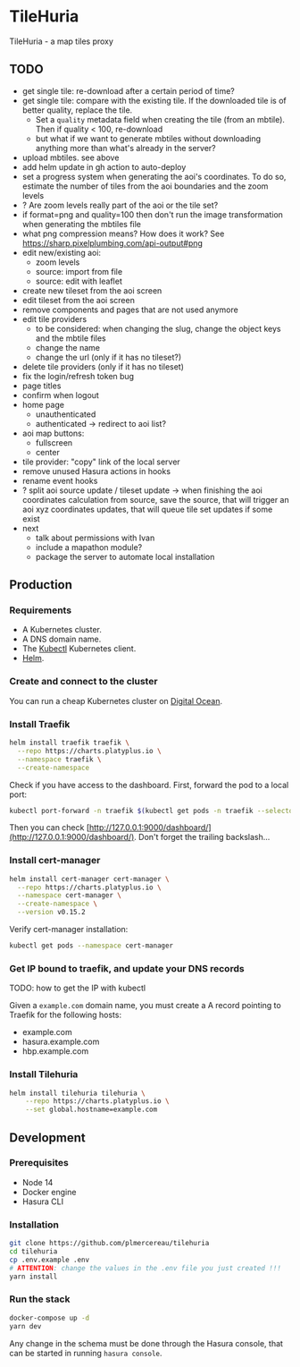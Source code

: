 # TileHuria

TileHuria - a map tiles proxy

## TODO

- get single tile: re-download after a certain period of time?
- get single tile: compare with the existing tile. If the downloaded tile is of better quality, replace the tile.
  - Set a `quality` metadata field when creating the tile (from an mbtile). Then if quality < 100, re-download
  - but what if we want to generate mbtiles without downloading anything more than what's already in the server?
- upload mbtiles. see above
- add helm update in gh action to auto-deploy
- set a progress system when generating the aoi's coordinates. To do so, estimate the number of tiles from the aoi boundaries and the zoom levels
- ? Are zoom levels really part of the aoi or the tile set?
- if format=png and quality=100 then don't run the image transformation when generating the mbtiles file
- what png compression means? How does it work? See https://sharp.pixelplumbing.com/api-output#png
- edit new/existing aoi:
  - zoom levels
  - source: import from file
  - source: edit with leaflet
- create new tileset from the aoi screen
- edit tileset from the aoi screen
- remove components and pages that are not used anymore
- edit tile providers
  - to be considered: when changing the slug, change the object keys and the mbtile files
  - change the name
  - change the url (only if it has no tileset?)
- delete tile providers (only if it has no tileset)
- fix the login/refresh token bug
- page titles
- confirm when logout
- home page
  - unauthenticated
  - authenticated -> redirect to aoi list?
- aoi map buttons:
  - fullscreen
  - center
- tile provider: "copy" link of the local server
- remove unused Hasura actions in hooks
- rename event hooks
- ? split aoi source update / tileset update -> when finishing the aoi coordinates calculation from source, save the source, that will trigger an aoi xyz coordinates updates, that will queue tile set updates if some exist
- next
  - talk about permissions with Ivan
  - include a mapathon module?
  - package the server to automate local installation

## Production

### Requirements

- A Kubernetes cluster.
- A DNS domain name.
- The [Kubectl](https://kubernetes.io/docs/tasks/tools/install-kubectl/) Kubernetes client.
- [Helm](https://helm.sh/docs/intro/install/).

### Create and connect to the cluster

You can run a cheap Kubernetes cluster on [Digital Ocean](https://www.digitalocean.com/docs/kubernetes/how-to/create-clusters/).

### Install Traefik

```sh
helm install traefik traefik \
  --repo https://charts.platyplus.io \
  --namespace traefik \
  --create-namespace
```

Check if you have access to the dashboard. First, forward the pod to a local port:

```sh
kubectl port-forward -n traefik $(kubectl get pods -n traefik --selector "app.kubernetes.io/name=traefik" --output=name) 9000:9000
```

Then you can check [http://127.0.0.1:9000/dashboard/](http://127.0.0.1:9000/dashboard/). Don't forget the trailing backslash...

### Install cert-manager

```sh
helm install cert-manager cert-manager \
  --repo https://charts.platyplus.io \
  --namespace cert-manager \
  --create-namespace \
  --version v0.15.2
```

Verify cert-manager installation:

```sh
kubectl get pods --namespace cert-manager
```

### Get IP bound to traefik, and update your DNS records

TODO: how to get the IP with kubectl

Given a `example.com` domain name, you must create a A record pointing to Traefik for the following hosts:

- example.com
- hasura.example.com
- hbp.example.com

### Install Tilehuria

```sh
helm install tilehuria tilehuria \
    --repo https://charts.platyplus.io \
    --set global.hostname=example.com
```

## Development

### Prerequisites

- Node 14
- Docker engine
- Hasura CLI

### Installation

```sh
git clone https://github.com/plmercereau/tilehuria
cd tilehuria
cp .env.example .env
# ATTENTION: change the values in the .env file you just created !!!
yarn install
```

### Run the stack

```sh
docker-compose up -d
yarn dev
```

Any change in the schema must be done through the Hasura console, that can be started in running `hasura console`.
